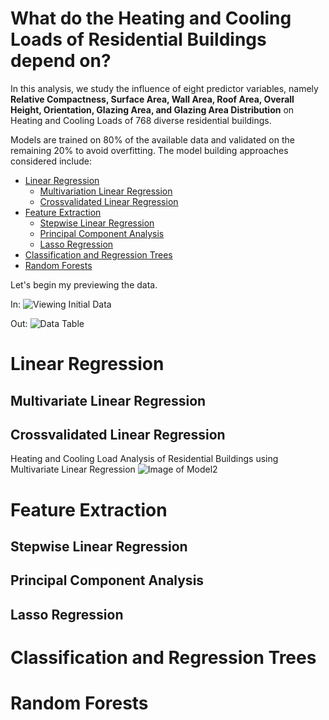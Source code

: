 # What do the Heating and Cooling Loads of Residential Buildings depend on?

In this analysis, we study the influence of eight predictor variables, namely **Relative Compactness, Surface Area, Wall Area, Roof Area, Overall Height, Orientation, Glazing Area, and Glazing Area Distribution** on Heating and Cooling Loads of 768 diverse residential buildings.

Models are trained on 80% of the available data and validated on the remaining 20% to avoid overfitting. 
The model building approaches considered include:

* [Linear Regression](linear-regression)
  * [Multivariation Linear Regression](multivariate-linear-regression)
  * [Crossvalidated Linear Regression](crossvalidated-linear-regression)
* [Feature Extraction](feature-extraction)
  * [Stepwise Linear Regression](stepwise-linear-regression)
  * [Principal Component Analysis](principal-component-analysis)
  * [Lasso Regression](lasso-regression)
 * [Classification and Regression Trees](classification-and-regression-trees)
 * [Random Forests](random-forests)
 
 Let's begin my previewing the data. 
 
In: ![Viewing Initial Data](https://raw.githubusercontent.com/MeeraSharma/Residential-Energy-Efficiency.github.io/master/docs/Viewing%20Data.PNG)

Out: ![Data Table](https://raw.githubusercontent.com/MeeraSharma/Residential-Energy-Efficiency.github.io/master/docs/DataTable.PNG)


# Linear Regression
## Multivariate Linear Regression
## Crossvalidated Linear Regression
Heating and Cooling Load Analysis of Residential Buildings using Multivariate Linear Regression
![Image of Model2](https://raw.githubusercontent.com/MeeraSharma/Residential-Energy-Efficiency-SLR.github.io/master/docs/Model2_HL.PNG)
# Feature Extraction
## Stepwise Linear Regression
## Principal Component Analysis
## Lasso Regression
# Classification and Regression Trees
# Random Forests


